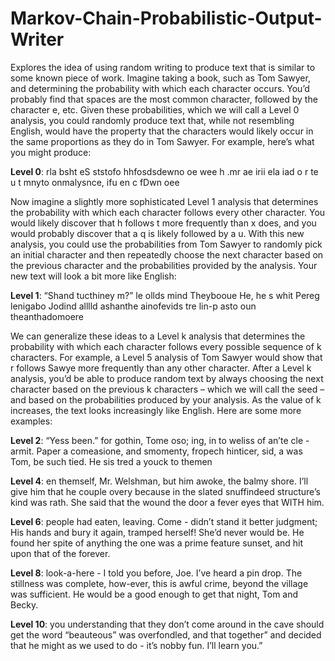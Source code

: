 # Markov-Chain-Probabilistic-Output-Writer

Explores the idea of using random writing to produce text that is similar to some known piece
of work. Imagine taking a book, such as Tom Sawyer, and determining the probability with which each character
occurs. You’d probably find that spaces are the most common character, followed by the character e, etc. Given
these probabilities, which we will call a Level 0 analysis, you could randomly produce text that, while not resembling
English, would have the property that the characters would likely occur in the same proportions as they do in Tom
Sawyer. For example, here’s what you might produce:

**Level 0**: rla bsht eS ststofo hhfosdsdewno oe wee h .mr ae irii ela iad o r te u t mnyto onmalysnce, ifu en c fDwn oee

Now imagine a slightly more sophisticated Level 1 analysis that determines the probability with which each character follows every other character. You would likely discover that h follows t more frequently than x does, and you
would probably discover that a q is likely followed by a u. With this new analysis, you could use the probabilities from
Tom Sawyer to randomly pick an initial character and then repeatedly choose the next character based on the previous
character and the probabilities provided by the analysis. Your new text will look a bit more like English:

**Level 1**: “Shand tucthiney m?” le ollds mind Theybooue He, he s whit Pereg lenigabo Jodind alllld ashanthe ainofevids
tre lin-p asto oun theanthadomoere

We can generalize these ideas to a Level k analysis that determines the probability with which each character
follows every possible sequence of k characters. For example, a Level 5 analysis of Tom Sawyer would show that r
follows Sawye more frequently than any other character. After a Level k analysis, you’d be able to produce random
text by always choosing the next character based on the previous k characters – which we will call the seed – and
based on the probabilities produced by your analysis. As the value of k increases, the text looks increasingly like
English. Here are some more examples:

**Level 2**: “Yess been.” for gothin, Tome oso; ing, in to weliss of an’te cle - armit. Paper a comeasione, and smomenty,
fropech hinticer, sid, a was Tom, be such tied. He sis tred a youck to themen

**Level 4**: en themself, Mr. Welshman, but him awoke, the balmy shore. I’ll give him that he couple overy because in
the slated snuffindeed structure’s kind was rath. She said that the wound the door a fever eyes that WITH him.

**Level 6**: people had eaten, leaving. Come - didn’t stand it better judgment; His hands and bury it again, tramped
herself! She’d never would be. He found her spite of anything the one was a prime feature sunset, and hit upon
that of the forever.

**Level 8**: look-a-here - I told you before, Joe. I’ve heard a pin drop. The stillness was complete, how-ever, this is awful
crime, beyond the village was sufficient. He would be a good enough to get that night, Tom and Becky.

**Level 10**: you understanding that they don’t come around in the cave should get the word “beauteous” was overfondled, and that together” and decided that he might as we used to do - it’s nobby fun. I’ll learn you.”
